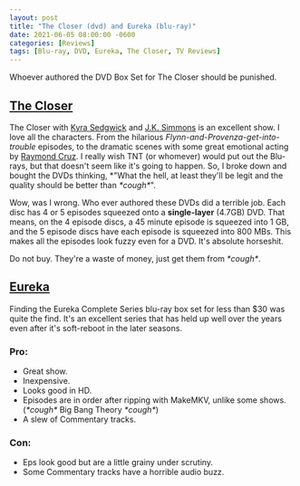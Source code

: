 ```yaml
---
layout: post
title: "The Closer (dvd) and Eureka (blu-ray)"
date: 2021-06-05 08:00:00 -0600
categories: [Reviews]
tags: [Blu-ray, DVD, Eureka, The Closer, TV Reviews]
---
```


Whoever authored the DVD Box Set for The Closer should be punished.

## [The Closer](https://www.imdb.com/title/tt0458253/)

The Closer with [Kyra Sedgwick](https://www.imdb.com/name/nm0001718/) and [J.K. Simmons](https://www.imdb.com/name/nm0799777/) is an excellent show. I love all the characters. From the hilarious *Flynn-and-Provenza-get-into-trouble* episodes, to the dramatic scenes with some great emotional acting by [Raymond Cruz](https://www.imdb.com/name/nm0190441). I really wish TNT (or whomever) would put out the Blu-rays, but that doesn't seem like it's going to happen. So, I broke down and bought the DVDs thinking, *"What the hell, at least they'll be legit and the quality should be better than *\*cough\**".

Wow, was I wrong. Who ever authored these DVDs did a terrible job. Each disc has 4 or 5 episodes squeezed onto a **single-layer** (4.7GB) DVD. That means, on the 4 episode discs, a 45 minute episode is squeezed into 1 GB, 
and the 5 episode discs have each episode is squeezed into 800 MBs. This makes all the episodes look fuzzy even for a DVD. It's absolute horseshit. 

Do not buy. They're a waste of money, just get them from *\*cough\**.

## [Eureka](https://www.imdb.com/title/tt0796264/)

Finding the Eureka Complete Series blu-ray box set for less than $30 was quite the find. It's an excellent series that has held up well over the years even after it's soft-reboot in the later seasons.

### Pro:

* Great show.
* Inexpensive.
* Looks good in HD.
* Episodes are in order after ripping with MakeMKV, unlike some shows. (*\*cough\** Big Bang Theory *\*cough\**)
* A slew of Commentary tracks.

### Con:

* Eps look good but are a little grainy under scrutiny.
* Some Commentary tracks have a horrible audio buzz.
